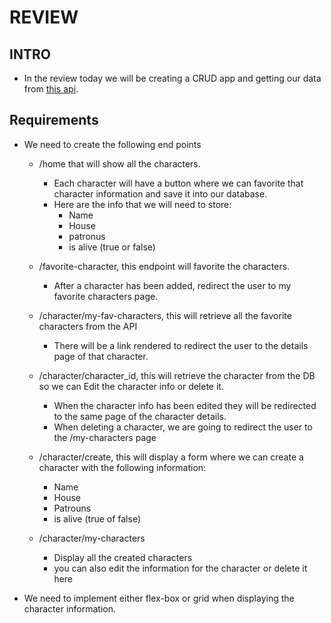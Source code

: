 # REVIEW

## INTRO

- In the review today we will be creating a CRUD app and getting our data from [this api](https://hp-api.herokuapp.com/).

## Requirements

- We need to create the following end points

  - /home that will show all the characters.
    - Each character will have a button where we can favorite that character information and save it into our database.
    - Here are the info that we will need to store:
      - Name
      - House
      - patronus
      - is alive (true or false)
  - /favorite-character, this endpoint will favorite the characters.
    - After a character has been added, redirect the user to my favorite characters page.

  - /character/my-fav-characters, this will retrieve all the favorite characters from the API
    - There will be a link rendered to redirect the user to the details page of that character.

  - /character/character_id, this will retrieve the character from the DB so we can Edit the character info or delete it.
    - When the character info has been edited they will be redirected to the same page of the character details.
    - When deleting a character, we are going to redirect the user to the /my-characters page
  - /character/create, this will display a form where we can create a character with the following information:
    - Name
    - House
    - Patrouns
    - is alive (true of false)

  - /character/my-characters
    - Display all the created characters
    - you can also edit the information for the character or delete it here

- We need to implement either flex-box or grid when displaying the character information.
